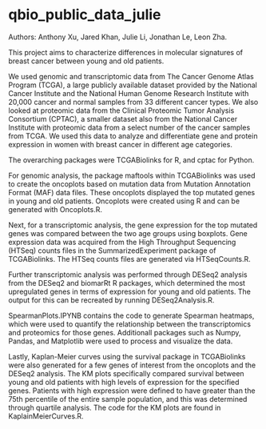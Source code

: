 # qbio_public_data_julie
Authors: Anthony Xu, Jared Khan, Julie Li, Jonathan Le, Leon Zha.

This project aims to characterize differences in molecular signatures of breast cancer between young and old patients.

We used genomic and transcriptomic data from The Cancer Genome Atlas Program (TCGA), a large publicly available dataset provided by the National Cancer Institute and the National Human Genome Research Institute with 20,000 cancer and normal samples from 33 different cancer types. We also looked at proteomic data from the Clinical Proteomic Tumor Analysis Consortium (CPTAC), a smaller dataset also from the National Cancer Institute with proteomic data from a select number of the cancer samples from TCGA. We used this data to analyze and differentiate gene and protein expression in women with breast cancer in different age categories.

The overarching packages were TCGABiolinks for R, and cptac for Python.

For genomic analysis, the package maftools within TCGABiolinks was used to create the oncoplots based on mutation data from Mutation Annotation Format (MAF) data files. These oncoplots displayed the top mutated genes in young and old patients. Oncoplots were created using R and can be generated with Oncoplots.R.

Next, for a transcriptomic analysis, the gene expression for the top mutated genes was compared between the two age groups using boxplots. Gene expression data was acquired from the High Throughput Sequencing (HTSeq) counts files in the SummarizedExperiment package of TCGABiolinks. The HTSeq counts files are generated via HTSeqCounts.R.

Further transcriptomic analysis was performed through DESeq2 analysis from the DESeq2 and biomarRt R packages, which determined the most upregulated genes in terms of expression for young and old patients. The output for this can be recreated by running DESeq2Analysis.R.

SpearmanPlots.IPYNB contains the code to generate Spearman heatmaps, which were used to quantify the relationship
between the transcriptomics and proteomics for those genes. Additionall packages such as Numpy, Pandas, and Matplotlib were used to process and visualize the data.

Lastly, Kaplan-Meier curves using the survival package in TCGABiolinks were also generated for a few genes of interest from the oncoplots and the DESeq2 analysis. The KM plots specifically compared survival between young and old patients with high levels of expression for the specified genes. Patients with high expression were defined to have greater than the 75th percentile of the entire sample population, and this was determined through quartile analysis. The code for the KM plots are found in KaplainMeierCurves.R.
